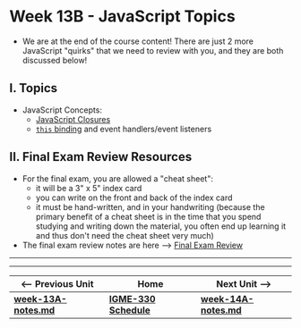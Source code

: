 # Week 13B - JavaScript Topics

- We are at the end of the course content! There are just 2 more JavaScript "quirks" that we need to review with you, and they are both discussed below!

## I. Topics
- JavaScript Concepts:
  - [JavaScript Closures](https://github.com/tonethar/IGME-330-Master/blob/master/notes/closure-notes.md)
  - [`this` binding](https://github.com/tonethar/IGME-330-Master/blob/master/notes/this-binding-notes.md) and event handlers/event listeners
  
## II. Final Exam Review Resources
- For the final exam, you are allowed a "cheat sheet":
  - it will be a 3" x 5" index card
  - you can write on the front and back of the index card
  - it must be hand-written, and in your handwriting (because the primary benefit of a cheat sheet is in the time that you spend studying and writing down the material, you often end up learning it and thus don't need the cheat sheet very much)
- The final exam review notes are here --> [Final Exam Review](../exams/final-exam-review.md)

<hr><hr>

| <-- Previous Unit | Home | Next Unit -->
| --- | --- | --- 
| [**week-13A-notes.md**](week-13A-notes.md)     |  [**IGME-330 Schedule**](../schedule.md) | [**week-14A-notes.md**](week-14A-notes.md)
